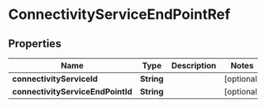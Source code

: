 
# ConnectivityServiceEndPointRef

## Properties
Name | Type | Description | Notes
------------ | ------------- | ------------- | -------------
**connectivityServiceId** | **String** |  |  [optional]
**connectivityServiceEndPointId** | **String** |  |  [optional]



